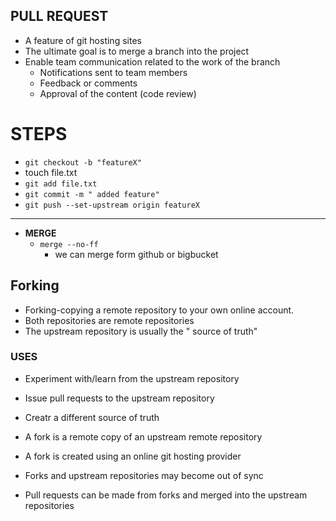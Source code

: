 ## **PULL REQUEST**

* A feature of git hosting sites
* The ultimate goal is to merge a branch into the project
*  Enable team communication related to the work of the branch
    * Notifications sent to team members
    * Feedback or comments
    * Approval of the content (code review)    


# **STEPS**

* `git checkout -b "featureX"`
* touch file.txt 
* `git add file.txt`
* `git commit -m " added feature"`
* `git push --set-upstream origin featureX`
----------

* **MERGE**
    * `merge --no-ff`
        * we can merge form github or bigbucket

## **Forking**

* Forking-copying a remote repository to your own online account.
* Both repositories are remote repositories
* The upstream repository is usually the " source of truth"

### **USES**

* Experiment with/learn from the upstream repository
* Issue pull requests to the upstream repository
* Creatr a different source of truth

* A fork is a remote copy of an upstream remote repository
* A fork is created using an online git hosting provider
* Forks and upstream repositories may become out of sync
* Pull requests can be made from forks and merged into the upstream repositories